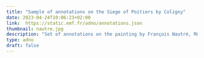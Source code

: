 ```yaml
---
title: "Sample of annotations on the Siege of Poitiers by Coligny"
date: 2023-04-24T10:06:23+02:00
link:  https://static.emf.fr/adno/annotations.json
thumbnail: nautre.jpg
description: "Set of annotations on the painting by François Nautré, Museums of the city of Poitiers and the Société des Antiquaires de l'Ouest." 
type: adno
draft: false
---
```


